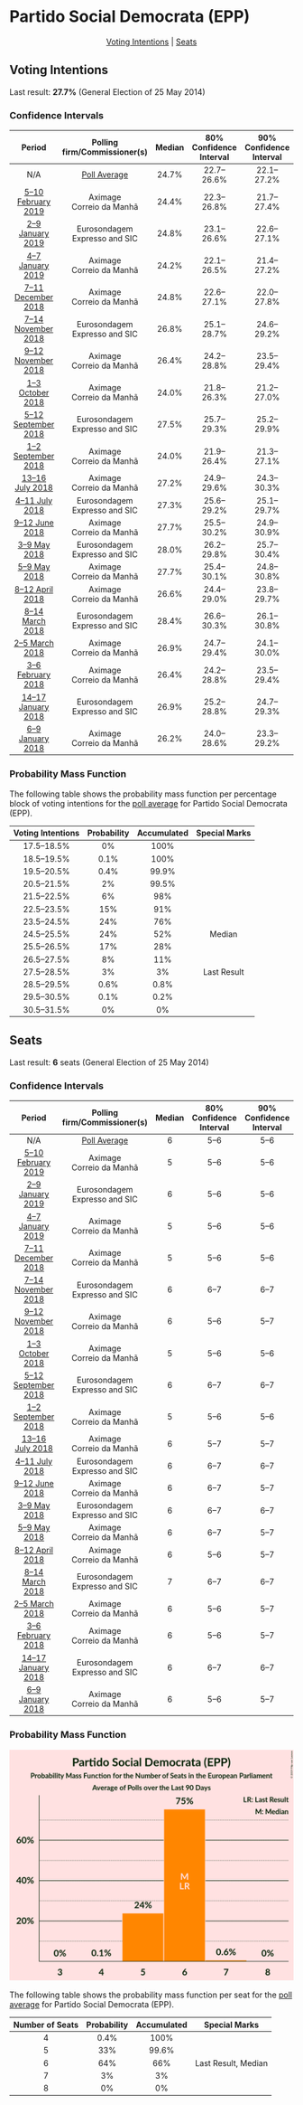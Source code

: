 # Partido Social Democrata (EPP)

<p align="center"><a href="#voting-intentions">Voting Intentions</a> | <a href="#seats">Seats</a></p>

## Voting Intentions

Last result: **27.7%** (General Election of 25 May 2014)

### Confidence Intervals

| Period     | Polling firm/Commissioner(s) | Median | 80% Confidence Interval | 90% Confidence Interval | 95% Confidence Interval | 99% Confidence Interval |
|:----------:|:----------------:|:-----------:|:-----------------------:|:-----------------------:|:-----------------------:|:-----------------------:|
| N/A | [Poll Average](average.html) | 24.7% | 22.7–26.6% | 22.1–27.2% | 21.6–27.8% | 20.5–28.8% |
| [5–10 February 2019](2019-02-10-Aximage.html) | Aximage <br> Correio da Manhã | 24.4% | 22.3–26.8% | 21.7–27.4% | 21.2–28.0% | 20.2–29.2% |
| [2–9 January 2019](2019-01-09-Eurosondagem.html) | Eurosondagem <br> Expresso and SIC | 24.8% | 23.1–26.6% | 22.6–27.1% | 22.2–27.5% | 21.4–28.4% |
| [4–7 January 2019](2019-01-07-Aximage.html) | Aximage <br> Correio da Manhã | 24.2% | 22.1–26.5% | 21.4–27.2% | 20.9–27.7% | 20.0–28.9% |
| [7–11 December 2018](2018-12-11-Aximage.html) | Aximage <br> Correio da Manhã | 24.8% | 22.6–27.1% | 22.0–27.8% | 21.5–28.4% | 20.5–29.5% |
| [7–14 November 2018](2018-11-14-Eurosondagem.html) | Eurosondagem <br> Expresso and SIC | 26.8% | 25.1–28.7% | 24.6–29.2% | 24.2–29.6% | 23.4–30.5% |
| [9–12 November 2018](2018-11-12-Aximage.html) | Aximage <br> Correio da Manhã | 26.4% | 24.2–28.8% | 23.5–29.4% | 23.0–30.0% | 22.0–31.2% |
| [1–3 October 2018](2018-10-03-Aximage.html) | Aximage <br> Correio da Manhã | 24.0% | 21.8–26.3% | 21.2–27.0% | 20.7–27.5% | 19.7–28.7% |
| [5–12 September 2018](2018-09-12-Eurosondagem.html) | Eurosondagem <br> Expresso and SIC | 27.5% | 25.7–29.3% | 25.2–29.9% | 24.8–30.3% | 24.0–31.2% |
| [1–2 September 2018](2018-09-02-Aximage.html) | Aximage <br> Correio da Manhã | 24.0% | 21.9–26.4% | 21.3–27.1% | 20.8–27.6% | 19.8–28.8% |
| [13–16 July 2018](2018-07-16-Aximage.html) | Aximage <br> Correio da Manhã | 27.2% | 24.9–29.6% | 24.3–30.3% | 23.8–30.9% | 22.7–32.1% |
| [4–11 July 2018](2018-07-11-Eurosondagem.html) | Eurosondagem <br> Expresso and SIC | 27.3% | 25.6–29.2% | 25.1–29.7% | 24.6–30.1% | 23.8–31.0% |
| [9–12 June 2018](2018-06-12-Aximage.html) | Aximage <br> Correio da Manhã | 27.7% | 25.5–30.2% | 24.9–30.9% | 24.3–31.5% | 23.3–32.6% |
| [3–9 May 2018](2018-05-09-Eurosondagem.html) | Eurosondagem <br> Expresso and SIC | 28.0% | 26.2–29.8% | 25.7–30.4% | 25.3–30.8% | 24.5–31.7% |
| [5–9 May 2018](2018-05-09-Aximage.html) | Aximage <br> Correio da Manhã | 27.7% | 25.4–30.1% | 24.8–30.8% | 24.2–31.4% | 23.2–32.6% |
| [8–12 April 2018](2018-04-12-Aximage.html) | Aximage <br> Correio da Manhã | 26.6% | 24.4–29.0% | 23.8–29.7% | 23.2–30.3% | 22.2–31.5% |
| [8–14 March 2018](2018-03-14-Eurosondagem.html) | Eurosondagem <br> Expresso and SIC | 28.4% | 26.6–30.3% | 26.1–30.8% | 25.7–31.3% | 24.9–32.2% |
| [2–5 March 2018](2018-03-05-Aximage.html) | Aximage <br> Correio da Manhã | 26.9% | 24.7–29.4% | 24.1–30.0% | 23.5–30.6% | 22.5–31.8% |
| [3–6 February 2018](2018-02-06-Aximage.html) | Aximage <br> Correio da Manhã | 26.4% | 24.2–28.8% | 23.5–29.4% | 23.0–30.0% | 22.0–31.2% |
| [14–17 January 2018](2018-01-17-Eurosondagem.html) | Eurosondagem <br> Expresso and SIC | 26.9% | 25.2–28.8% | 24.7–29.3% | 24.3–29.7% | 23.5–30.6% |
| [6–9 January 2018](2018-01-09-Aximage.html) | Aximage <br> Correio da Manhã | 26.2% | 24.0–28.6% | 23.3–29.2% | 22.8–29.8% | 21.8–31.0% |

### Probability Mass Function

The following table shows the probability mass function per percentage block of voting intentions for the [poll average](average.html) for Partido Social Democrata (EPP).

| Voting Intentions | Probability | Accumulated | Special Marks |
|:-----------------:|:-----------:|:-----------:|:-------------:|
| 17.5–18.5% | 0% | 100% |  |
| 18.5–19.5% | 0.1% | 100% |  |
| 19.5–20.5% | 0.4% | 99.9% |  |
| 20.5–21.5% | 2% | 99.5% |  |
| 21.5–22.5% | 6% | 98% |  |
| 22.5–23.5% | 15% | 91% |  |
| 23.5–24.5% | 24% | 76% |  |
| 24.5–25.5% | 24% | 52% | Median |
| 25.5–26.5% | 17% | 28% |  |
| 26.5–27.5% | 8% | 11% |  |
| 27.5–28.5% | 3% | 3% | Last Result |
| 28.5–29.5% | 0.6% | 0.8% |  |
| 29.5–30.5% | 0.1% | 0.2% |  |
| 30.5–31.5% | 0% | 0% |  |


## Seats

Last result: **6** seats (General Election of 25 May 2014)

### Confidence Intervals

| Period     | Polling firm/Commissioner(s) | Median | 80% Confidence Interval | 90% Confidence Interval | 95% Confidence Interval | 99% Confidence Interval |
|:----------:|:----------------:|:------:|:-----------------------:|:-----------------------:|:-----------------------:|:-----------------------:|
| N/A | [Poll Average](average.html) | 6 | 5–6 | 5–6 | 5–7 | 5–7 |
| [5–10 February 2019](2019-02-10-Aximage.html) | Aximage <br> Correio da Manhã | 5 | 5–6 | 5–6 | 5–6 | 4–7 |
| [2–9 January 2019](2019-01-09-Eurosondagem.html) | Eurosondagem <br> Expresso and SIC | 6 | 5–6 | 5–6 | 5–7 | 5–7 |
| [4–7 January 2019](2019-01-07-Aximage.html) | Aximage <br> Correio da Manhã | 5 | 5–6 | 5–6 | 5–6 | 4–7 |
| [7–11 December 2018](2018-12-11-Aximage.html) | Aximage <br> Correio da Manhã | 5 | 5–6 | 5–6 | 5–6 | 4–7 |
| [7–14 November 2018](2018-11-14-Eurosondagem.html) | Eurosondagem <br> Expresso and SIC | 6 | 6–7 | 6–7 | 5–7 | 5–7 |
| [9–12 November 2018](2018-11-12-Aximage.html) | Aximage <br> Correio da Manhã | 6 | 5–6 | 5–7 | 5–7 | 5–7 |
| [1–3 October 2018](2018-10-03-Aximage.html) | Aximage <br> Correio da Manhã | 5 | 5–6 | 5–6 | 4–6 | 4–6 |
| [5–12 September 2018](2018-09-12-Eurosondagem.html) | Eurosondagem <br> Expresso and SIC | 6 | 6–7 | 6–7 | 6–7 | 5–7 |
| [1–2 September 2018](2018-09-02-Aximage.html) | Aximage <br> Correio da Manhã | 5 | 5–6 | 5–6 | 4–6 | 4–6 |
| [13–16 July 2018](2018-07-16-Aximage.html) | Aximage <br> Correio da Manhã | 6 | 5–7 | 5–7 | 5–7 | 5–7 |
| [4–11 July 2018](2018-07-11-Eurosondagem.html) | Eurosondagem <br> Expresso and SIC | 6 | 6–7 | 6–7 | 5–7 | 5–7 |
| [9–12 June 2018](2018-06-12-Aximage.html) | Aximage <br> Correio da Manhã | 6 | 6–7 | 5–7 | 5–7 | 5–7 |
| [3–9 May 2018](2018-05-09-Eurosondagem.html) | Eurosondagem <br> Expresso and SIC | 6 | 6–7 | 6–7 | 6–7 | 5–7 |
| [5–9 May 2018](2018-05-09-Aximage.html) | Aximage <br> Correio da Manhã | 6 | 6–7 | 5–7 | 5–7 | 5–7 |
| [8–12 April 2018](2018-04-12-Aximage.html) | Aximage <br> Correio da Manhã | 6 | 5–6 | 5–7 | 5–7 | 5–7 |
| [8–14 March 2018](2018-03-14-Eurosondagem.html) | Eurosondagem <br> Expresso and SIC | 7 | 6–7 | 6–7 | 6–7 | 6–8 |
| [2–5 March 2018](2018-03-05-Aximage.html) | Aximage <br> Correio da Manhã | 6 | 5–6 | 5–7 | 5–7 | 5–7 |
| [3–6 February 2018](2018-02-06-Aximage.html) | Aximage <br> Correio da Manhã | 6 | 5–6 | 5–7 | 5–7 | 5–7 |
| [14–17 January 2018](2018-01-17-Eurosondagem.html) | Eurosondagem <br> Expresso and SIC | 6 | 6–7 | 6–7 | 5–7 | 5–7 |
| [6–9 January 2018](2018-01-09-Aximage.html) | Aximage <br> Correio da Manhã | 6 | 5–6 | 5–7 | 5–7 | 5–7 |

### Probability Mass Function

![Graph with seats probability mass function not yet produced](average-seats-pmf-partidosocialdemocrataepp.png "Seats Probability Mass Function")

The following table shows the probability mass function per seat for the [poll average](average.html) for Partido Social Democrata (EPP).

| Number of Seats | Probability | Accumulated | Special Marks |
|:---------------:|:-----------:|:-----------:|:-------------:|
| 4 | 0.4% | 100% |  |
| 5 | 33% | 99.6% |  |
| 6 | 64% | 66% | Last Result, Median |
| 7 | 3% | 3% |  |
| 8 | 0% | 0% |  |


